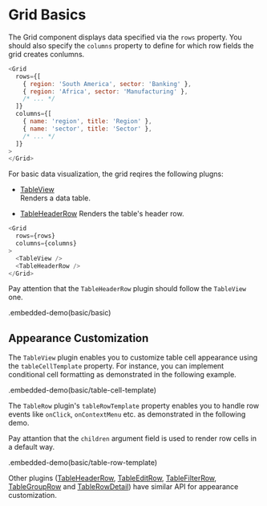 # Grid Basics

The Grid component displays data specified via the `rows` property. You should also specify the `columns` property to define for which row fields the grid creates conlumns.

```js
<Grid
  rows={[
    { region: 'South America', sector: 'Banking' },
    { region: 'Africa', sector: 'Manufacturing' },
    /* ... */
  ]}
  columns={[
    { name: 'region', title: 'Region' },
    { name: 'sector', title: 'Sector' },
    /* ... */
  ]}
>
</Grid>
```

For basic data visualization, the grid reqires the following plugns:

- [TableView](../reference/table-view.md)  
 Renders a data table.

- [TableHeaderRow](../reference/table-header-row.md)
 Renders the table's header row.
 
```js
<Grid
  rows={rows}
  columns={columns}
>
  <TableView />
  <TableHeaderRow />
</Grid>
```

Pay attention that the `TableHeaderRow` plugin should follow the `TableView` one.

.embedded-demo(basic/basic)

## Appearance Customization

The `TableView` plugin enables you to customize table cell appearance using the `tableCellTemplate` property. For instance, you can implement conditional cell formatting as demonstrated in the following example.

.embedded-demo(basic/table-cell-template)

The `TableRow` plugin's `tableRowTemplate` property enables you to handle row events like `onClick`, `onContextMenu` etc. as demonstrated in the following demo.

Pay attantion that the `children` argument field is used to render row cells in a default way.

.embedded-demo(basic/table-row-template)

Other plugins ([TableHeaderRow](../reference/table-header-row.md), [TableEditRow](../reference/table-edit-row.md), [TableFilterRow](../reference/table-filter-row.md), [TableGroupRow](../reference/table-group-row.md) and [TableRowDetail](../reference/table-row-detail.md)) have similar API for appearance customization.

